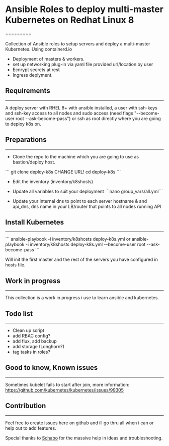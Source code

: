 # Ansible Roles to deploy multi-master Kubernetes on Redhat Linux 8
=========

Collection of Ansible roles to setup servers and deploy a multi-master Kubernetes. Using containerd.io

- Deployment of masters & workers.
- set up networking plug-in via yaml file provided url/location by user
- Ecnrypt secrets at rest
- Ingress deplyment.

## Requirements
------------

A deploy server with RHEL 8+ with ansible installed, a user with ssh-keys and ssh-key access to all nodes and sudo access (need flags "--become-user root --ask-become-pass") or ssh as root directly where you are going to deploy k8s on.

## Preparations
--------------

- Clone the repo to the machine which you are going to use as bastion/deploy host.

´´´
git clone deploy-k8s CHANGE URL!
cd deploy-k8s
´´´

- Edit the inventory (inventory/k8shosts)

- Update all variables to suit your deployment
´´´nano group_vars/all.yml´´´

- Update your internal dns to point to each server hostname & and api_dns, dns name in your LB/router that points to all nodes running API

## Install Kubernetes
------------

´´´
ansible-playbook -i inventory/k8shosts deploy-k8s.yml
or
ansible-playbook -i inventory/k8shosts deploy-k8s.yml --become-user root --ask-become-pass
´´´

Will init the first master and the rest of the servers you have configured in hosts file.

## Work in progress
----------------

This collection is a work in progress i use to learn ansible and kubernetes.

## Todo list
----------------

- Clean up script
- add RBAC config?
- add flux, add backup
- add storage (Longhorn?)
- tag tasks in roles?

## Good to know, Known issues
----------------

Sometimes kubelet fails to start after join, more information:
https://github.com/kubernetes/kubernetes/issues/99305

## Contribution
------------------

Feel free to create issues here on github and ill go thru all when i can or help out to add features.

Special thanks to [Schabo](https://github.com/Schabo) for the massive help in ideas and troubleshooting.
